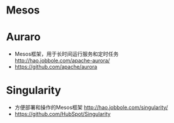 # Mesos


# Auraro

- Mesos框架，用于长时间运行服务和定时任务 http://hao.jobbole.com/apache-aurora/
- https://github.com/apache/aurora

# Singularity

- 方便部署和操作的Mesos框架 http://hao.jobbole.com/singularity/
- https://github.com/HubSpot/Singularity